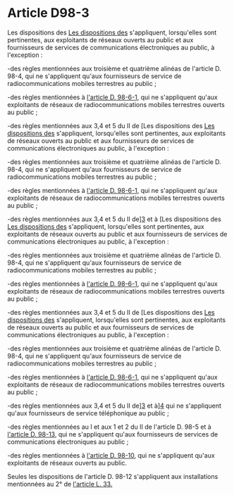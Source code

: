 # Article D98-3

Les dispositions des [Les dispositions des][1] s'appliquent, lorsqu'elles sont pertinentes, aux exploitants de réseaux ouverts au public et aux fournisseurs de services de communications électroniques au public, à l'exception :

-des règles mentionnées aux troisième et quatrième alinéas de l'article D. 98-4, qui ne s'appliquent qu'aux fournisseurs de service de radiocommunications mobiles terrestres au public ;

-des règles mentionnées à [l'article D. 98-6-1][2], qui ne s'appliquent qu'aux exploitants de réseaux de radiocommunications mobiles terrestres ouverts au public ;

-des règles mentionnées aux 3,4 et 5 du II de [Les dispositions des [Les dispositions des][1] s'appliquent, lorsqu'elles sont pertinentes, aux exploitants de réseaux ouverts au public et aux fournisseurs de services de communications électroniques au public, à l'exception :

-des règles mentionnées aux troisième et quatrième alinéas de l'article D. 98-4, qui ne s'appliquent qu'aux fournisseurs de service de radiocommunications mobiles terrestres au public ;

-des règles mentionnées à [l'article D. 98-6-1][2], qui ne s'appliquent qu'aux exploitants de réseaux de radiocommunications mobiles terrestres ouverts au public ;

-des règles mentionnées aux 3,4 et 5 du II de][3] et à [Les dispositions des [Les dispositions des][1] s'appliquent, lorsqu'elles sont pertinentes, aux exploitants de réseaux ouverts au public et aux fournisseurs de services de communications électroniques au public, à l'exception :

-des règles mentionnées aux troisième et quatrième alinéas de l'article D. 98-4, qui ne s'appliquent qu'aux fournisseurs de service de radiocommunications mobiles terrestres au public ;

-des règles mentionnées à [l'article D. 98-6-1][2], qui ne s'appliquent qu'aux exploitants de réseaux de radiocommunications mobiles terrestres ouverts au public ;

-des règles mentionnées aux 3,4 et 5 du II de [Les dispositions des [Les dispositions des][1] s'appliquent, lorsqu'elles sont pertinentes, aux exploitants de réseaux ouverts au public et aux fournisseurs de services de communications électroniques au public, à l'exception :

-des règles mentionnées aux troisième et quatrième alinéas de l'article D. 98-4, qui ne s'appliquent qu'aux fournisseurs de service de radiocommunications mobiles terrestres au public ;

-des règles mentionnées à [l'article D. 98-6-1][2], qui ne s'appliquent qu'aux exploitants de réseaux de radiocommunications mobiles terrestres ouverts au public ;

-des règles mentionnées aux 3,4 et 5 du II de][3] et à][4] qui ne s'appliquent qu'aux fournisseurs de service téléphonique au public ;

-des règles mentionnées au I et aux 1 et 2 du II de l'article D. 98-5 et à [l'article D. 98-13][5], qui ne s'appliquent qu'aux fournisseurs de services de communications électroniques au public ;

-des règles mentionnées à [l'article D. 98-10][6], qui ne s'appliquent qu'aux exploitants de réseaux ouverts au public. 

Seules les dispositions de l'article D. 98-12 s'appliquent aux installations mentionnées au 2° de [l'article L. 33.][7]

 [1]: /affichCodeArticle.do?cidTexte=LEGITEXT000006070987&idArticle=LEGIARTI000006464070&dateTexte=&categorieLien=cid
 [2]: /affichCodeArticle.do?cidTexte=LEGITEXT000006070987&idArticle=LEGIARTI000006464108&dateTexte=&categorieLien=cid
 [3]: /affichCodeArticle.do?cidTexte=LEGITEXT000006070987&idArticle=LEGIARTI000006464074&dateTexte=&categorieLien=cid
 [4]: /affichCodeArticle.do?cidTexte=LEGITEXT000006070987&idArticle=LEGIARTI000006464091&dateTexte=&categorieLien=cid
 [5]: /affichCodeArticle.do?cidTexte=LEGITEXT000006070987&idArticle=LEGIARTI000025691388&dateTexte=&categorieLien=cid
 [6]: /affichCodeArticle.do?cidTexte=LEGITEXT000006070987&idArticle=LEGIARTI000006464109&dateTexte=&categorieLien=cid
 [7]: /affichCodeArticle.do?cidTexte=LEGITEXT000006070987&idArticle=LEGIARTI000006465400&dateTexte=&categorieLien=cid